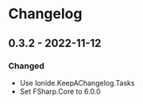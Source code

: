 # Changelog

## 0.3.2 - 2022-11-12

### Changed

* Use Ionide.KeepAChangelog.Tasks
* Set FSharp.Core to 6.0.0
